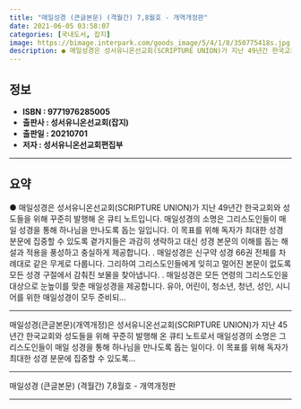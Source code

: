 ```yaml
---
title: "매일성경 (큰글본문) (격월간) 7,8월호 - 개역개정판"
date: 2021-06-05 03:58:07
categories: [국내도서, 잡지]
image: https://bimage.interpark.com/goods_image/5/4/1/8/350775418s.jpg
description: ● 매일성경은 성서유니온선교회(SCRIPTURE UNION)가 지난 49년간 한국교회와 성도들을 위해 꾸준히 발행해 온 큐티 노트입니다. 매일성경의 소명은 그리스도인들이 매일 성경을 통해 하나님을 만나도록 돕는 일입니다. 이 목표를 위해 독자가 최대한 성경 분문에 집중할 수 있도록 곁
---
```


## **정보**

- **ISBN : 9771976285005**
- **출판사 : 성서유니온선교회(잡지)**
- **출판일 : 20210701**
- **저자 : 성서유니온선교회편집부**

------



## **요약**

●  매일성경은 성서유니온선교회(SCRIPTURE UNION)가 지난 49년간 한국교회와 성도들을 위해 꾸준히 발행해 온 큐티 노트입니다. 매일성경의 소명은 그리스도인들이 매일 성경을 통해 하나님을 만나도록 돕는 일입니다. 이 목표를 위해 독자가 최대한 성경 분문에 집중할 수 있도록 곁가지들은 과감히 생략하고 대신 성경 본문의 이해를 돕는 해설과 적용을 풍성하고 충실하게 제공합니다. . 매일성경은 신구약 성경 66권 전체를 차례대로 같은 무게로 다룹니다. 그리하여 그리스도인들에게 잊히고 멀어진 본문이 없도록 모든 성경 구절에서 감춰진 보물을 찾아냅니다. . 매일성경은 모든 연령의 그리스도인을 대상으로 눈높이를 맞춘 매일성경을 제공합니다. 유아, 어린이, 청소년, 청년, 성인, 시니어를 위한 매일성경이 모두 준비되...

------

매일성경(큰글본문)(개역개정)은 성서유니온선교회(SCRIPTURE UNION)가 지난 45년간 한국교회와 성도들을 위해 꾸준히 발행해 온 큐티 노트로서 매일성경의 소명은 그리스도인들이 매일 성경을 통해 하나님을 만나도록 돕는 일이다. 이 목표를 위해 독자가 최대한 성경 분문에 집중할 수 있도록... 

------


매일성경 (큰글본문) (격월간) 7,8월호 - 개역개정판 

------


